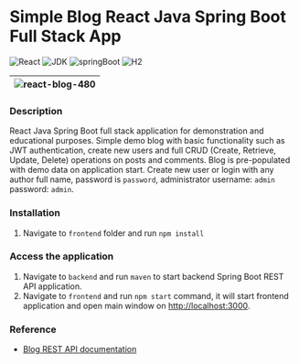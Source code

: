 
# Simple Blog React Java Spring Boot Full Stack App

![React](https://img.shields.io/badge/React-18.2.0-61dafb)
![JDK](https://img.shields.io/badge/JDK-17-orange)
![springBoot](https://img.shields.io/badge/Spring%20Boot-3.4.7-brightgreen)
![H2](https://img.shields.io/badge/H2-1.4.2-darkblue)

| ![react-blog-480](https://user-images.githubusercontent.com/92530084/180834501-d0e70e96-9659-42f0-971b-421b3627886a.gif) |
| ------------------------------------------------------------------------------------------------------------------------ |

### Description

React Java Spring Boot full stack application for demonstration and educational purposes. Simple demo blog with basic functionality such as JWT
authentication, create new users and full CRUD (Create, Retrieve, Update, Delete) operations on posts and comments. Blog is pre-populated
with demo data on application start. Create new user or login with any author full name, password is `password`, administrator
username: `admin` password: `admin`.

### Installation

1. Navigate to `frontend` folder and run `npm install`

### Access the application

1. Navigate to `backend` and run `maven` to start backend Spring Boot REST API application.
2. Navigate to `frontend` and run `npm start` command, it will start frontend application and open main window on [http://localhost:3000](http://localhost:3000).

### Reference

- [Blog REST API documentation](./backend/README.md)
